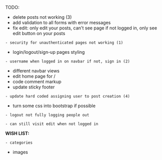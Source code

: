 TODO:

- delete posts not working (3)
- add validation to all forms with error messages
- fix edit: only edit your posts, can't see page if not logged in, only see edit button on your posts

`- security for unauthenticated pages not working (1)`
- login/logout/sign-up pages styling

`- username when logged in on navbar if not, sign in (2)`
- different navbar views
- edit home page for /
- code comment markup
- update sticky footer

`- update hard coded assigning user to post creation (4)`
- turn some css into bootstrap if possible

`- logout not fully logging people out`

`- can still visit edit when not logged in`

**WISH LIST:**

`- categories`
- images